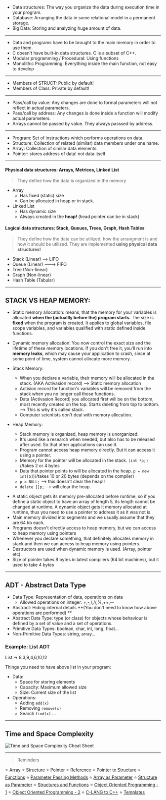 

* Data structures: The way you organize the data during execution time in your program.
* Database: Arranging the data in some relational model in a permanent storage.
* Big Data: Storing and analyzing huge amount of data.

---
* Data and programs have to be brought to the main memory in order to use them.
* C doesn't have built-in data structures. C is a subset of C++. 
*  Modular programming / Procedural: Using functions
* Monolithic Programming: Everything inside the main function, not easy to develop
---
* Members of STRUCT: Public by default!
* Members of Class: Private by default!
---
* Pass/call by value: Any changes are done to formal parameters will not reflect in actual parameters.
* Pass/call by address: Any changes is done inside a function will modify actual parameters.
* Arrays cannot be passed by value. They always passsed by address. 
---
* Program: Set of instructions which performs operations on data.
* Structure: Collection of related (similar) data members under one name.
* Array: Collection of similar data elements.
* Pointer: stores address of data! not data itself
---
#### Physical data structures: Arrays, Metrices, Linked List
> They define how the data is organized in the memory 
  - Array
    - Has fixed (static) size
    - Can be allocated in heap or in stack.
  - Linked List
     - Has dynamic size
     - Always created in the **heap!** (head pointer can be in stack)
     
#### Logical data structures: Stack, Queues, Trees, Graph, Hash Tables 
>They define how the data can be utilized, how the arrangment is and how it should be utilized.
>They are implemented **using physical data structures!** 
- Stack (Linear) --> LIFO
- Queue (Linear) ---> FIFO
- Tree (Non-linear) 
- Graph (Non-linear)
- Hash Table (Tabular)

---
## STACK VS HEAP MEMORY: 

* Static memory allocation: means, that the memory for your variables is allocated **when the (actuallly before the) program starts.** The size is **fixed** when the program is created. It applies to global variables, file scope variables, and variables qualified with static defined inside functions.
* Dynamic memory allocation: You now control the exact size and the lifetime of these memory locations. If you don't free it, you'll run into **memory leaks**, which may cause your application to crash, since at some point of time, system cannot allocate more memory.

* Stack Memory:  
  - When you declare a variable, their memory will be allocated in the stack. (AKA Activasion record) --> Static memory allocation
  - Actision record for function's variables will be removed from the stack when you no longer call those functions.
  - Data (Activasion Record) you allocated first will be on the bottom, most recently created on the top. Starts deleting from top to bottom. --> This is why it's called stack.
  - Computer scientists don't deal with memory allocation.
* Heap Memory: 
  - Stack memory is organized, heap memory is unorganized.
  - It's used like a research when needed, but also has to be released after used. So that other applications can use it.
  - Program cannot access heap memory directly. But it can access it using a pointer.
  - Memory for the pointer will be allocated in the stack. ```(int *p;)``` //takes 2 or 4 bytes
  - Data that pointer points to will be allocated in the heap. ```p = new int[5]```)//takes 10 or 20 bytes (depends on the compiler)
  - ```p = NULL;``` --> this doesn't clear the heap!!
  - ```delete []p;``` --> will clear the heap.

 - A static object gets its memory pre-allocated before runtime, so if you define a static object to have an array 
of length 5, its length cannot be changed at runtime. A dynamic object gets it memory allocated at runtime, thus you need to use a pointer to 
address it as it was not is.
- Main memory divided into segments and we usually assume that they are 64 kb each.
- Programs doesn't directly access to heap memory, but we can access to heap memory using pointers 
- Whenever you declare something, that definitely allocates memory in stack and then we can access to heap memory using pointers.
-  Destructors are used when dynamic memory is used. (Array, pointer etc)
- Size of pointer takes 8 bytes in latest compilers (64 bit machines), but it used to take 4 bytes

---
## ADT - Abstract Data Type

* Data Type: Representation of data, operations on data
  * Allowed operations on integer: +,-,/,//,%,++,--
* Abstract: Hiding internal details **(You don't need to know how above operations are performed) **
* Abstract Data Type:  type (or class) for objects whose behaviour is defined by a set of value and a set of operations.
* Primitive Data Types: boolean, char, int, long, float...
* Non-Primitive Data Types: string, array... 


### Example: List ADT

List -> 8,3,9,4,6,10,12

  Things you need to have above list in your program:
* Data: 
	* Space for storing elements
	* Capacity: Maximum allowed size
	* Size: Current size of the list
* Operations: 
	* Adding ```add(x)```
	* Removing ```remove(x)```
	* Search ```find(x)```
		...
---
## Time and Space Complexity


![Time and Space Complexity Cheat Sheet](
https://i.imgur.com/sh9wysY.jpg)

---

> Reminders

:star: [Array](https://github.com/oucar/Data-Structures-Algorithms/blob/master/1-%20Introduction/array.cpp)
:star: [Structure](https://github.com/oucar/Data-Structures-Algorithms/blob/master/1-%20Introduction/structure.cpp)
:star: [Pointer](https://github.com/oucar/Data-Structures-Algorithms/blob/master/1-%20Introduction/pointer.cpp)
:star: [Reference](https://github.com/oucar/Data-Structures-Algorithms/blob/master/1-%20Introduction/reference.cpp)
:star: [Pointer to Structure](https://github.com/oucar/Data-Structures-Algorithms/blob/master/1-%20Introduction/pointerToStructure.cpp)
:star: [Functions](https://github.com/oucar/Data-Structures-Algorithms/blob/master/1-%20Introduction/functions.cpp)
:star: [Parameter Passing Methods](https://github.com/oucar/Data-Structures-Algorithms/blob/master/1-%20Introduction/parameterPassingMethods.cpp)
:star: [Array as Parameter](https://github.com/oucar/Data-Structures-Algorithms/blob/master/1-%20Introduction/arrayAsParameter.cpp)
:star: [Structure as Parameter](https://github.com/oucar/Data-Structures-Algorithms/blob/master/1-%20Introduction/structureAsParameter.cpp)
:star: [Structures and Functions](https://github.com/oucar/Data-Structures-Algorithms/blob/master/1-%20Introduction/structuresAndFunctions.cpp)
:star: [Object Oriented Programming - 1](https://github.com/oucar/Data-Structures-Algorithms/blob/master/1-%20Introduction/OOP.cpp)
:star: [Object Oriented Programming - 2](https://github.com/oucar/Data-Structures-Algorithms/blob/master/1-%20Introduction/OOP_more.cpp)
:star: [C-LANG to C++](https://github.com/oucar/Data-Structures-Algorithms/blob/master/1-%20Introduction/cToCpp.cpp)
:star: [Templates](https://github.com/oucar/Data-Structures-Algorithms/blob/master/1-%20Introduction/templates.cpp)

